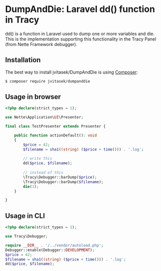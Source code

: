 # DumpAndDie: Laravel dd() function in Tracy
dd() is a function in Laravel used to dump one or more variables and die. This is the implementation supporting this functionality in the Tracy Panel (from Nette Framework debugger).

## Installation
The best way to install jvitasek/DumpAndDie is using [Composer](http://getcomposer.org/):
```sh
$ composer require jvitasek/dumpanddie
```

## Usage in browser

```php
<?php declare(strict_types = 1);

use Nette\Application\UI\Presenter;

final class TestPresenter extends Presenter {

    public function actionDefault(): void
    {
        $price = 42;
        $filename = sha1((string) ($price + time())) . '.log';
        
        // write this
        dd($price, $filename);
        
        // instead of this
        \Tracy\Debugger::barDump($price);
        \Tracy\Debugger::barDump($filename);
        die(1);
    }

}
```

## Usage in CLI

```php
<?php declare(strict_types = 1);

use Tracy\Debugger;

require __DIR__ . '/../vendor/autoload.php';
Debugger::enable(Debugger::DEVELOPMENT);
$price = 42;
$filename = sha1((string) ($price + time())) . '.log';
dd($price, $filename);
```